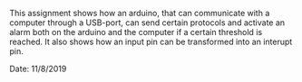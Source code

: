 This assignment shows how an arduino, that can communicate with a computer through a USB-port, can send certain protocols and activate an alarm both on the arduino and the computer if a certain threshold is reached. It also shows how an input pin can be transformed into an interupt pin.

Date: 11/8/2019
